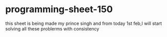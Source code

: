 # programming-sheet-150
this sheet is being made my prince singh and from today 1st feb,I will start solving all these problerms with consistency 
